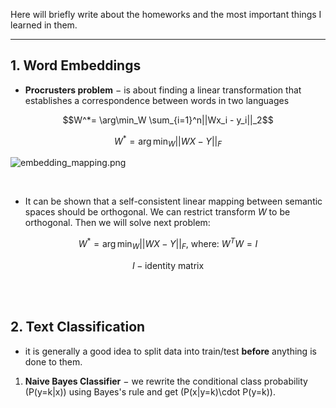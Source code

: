 Here will briefly write about the homeworks and the most important things I learned in them.

---

## 1. Word Embeddings

- **Procrusters problem** $-$ is about finding a linear transformation that establishes a correspondence between words in two languages

$$W^*= \arg\min_W \sum_{i=1}^n||Wx_i - y_i||_2$$

$$W^*= \arg\min_W ||WX - Y||_F$$

![embedding_mapping.png](https://github.com/yandexdataschool/nlp_course/raw/master/resources/embedding_mapping.png)

<br>

- It can be shown that a self-consistent linear mapping between semantic spaces should be orthogonal. 
We can restrict transform $W$ to be orthogonal. Then we will solve next problem:

$$W^*= \arg\min_W ||WX - Y||_F \text{, where: } W^TW = I$$

$$I - \text{identity matrix}$$

<br>

<br>

## 2. Text Classification

- it is generally a good idea to split data into train/test **before** anything is done to them.

1. **Naive Bayes Classifier** $-$ we rewrite the conditional class probability \(P(y=k|x)\) using Bayes's rule and get \(P(x|y=k)\cdot P(y=k)\).




